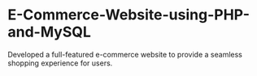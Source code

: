 # E-Commerce-Website-using-PHP-and-MySQL
Developed a full-featured e-commerce website to provide a seamless shopping experience for users.
